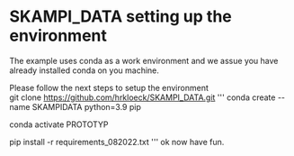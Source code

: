 # SKAMPI_DATA setting up the environment

The example uses conda as a work environment and we assue you have
already installed conda on you machine.

Please follow the next steps to setup the environment  
git clone https://github.com/hrkloeck/SKAMPI_DATA.git
'''
conda create --name SKAMPIDATA python=3.9 pip

conda activate PROTOTYP

pip install -r requirements_082022.txt
'''
ok now have fun.
